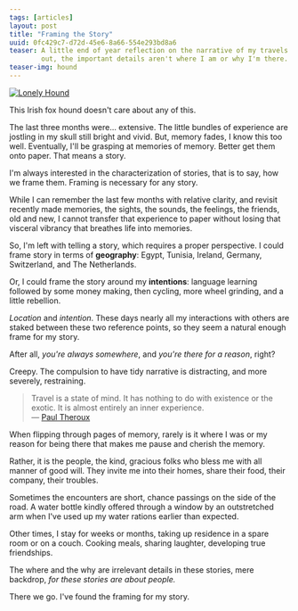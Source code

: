 ```yaml
---
tags: [articles]
layout: post
title: "Framing the Story"
uuid: 0fc429c7-d72d-45e6-8a66-554e293bd8a6
teaser: A little end of year reflection on the narrative of my travels. As it turns
        out, the important details aren't where I am or why I'm there.
teaser-img: hound
---
```


<div class="caption">
<a href="http://photos.elusivetruth.net/Ireland/An-Irish-November-2012/27318104_Fm8bTt#!i=2296132769&k=LMZKh3D&lb=1&s=A" title="Lonely Hound"><img src="http://photos.elusivetruth.net/Ireland/An-Irish-November-2012/i-LMZKh3D/0/L/IMG_20121110_153511_v1-L.jpg" title="Lonely Hound" alt="Lonely Hound"></a>
<p>This Irish fox hound doesn't care about any of this.</p>
</div>


The last three months were... extensive. The little bundles of experience are
jostling in my skull still bright and vivid. But, memory fades, I know this too
well. Eventually, I'll be grasping at memories of memory. Better get them onto
paper. That means a story.

I'm always interested in the characterization of stories, that is to say, how we
frame them. Framing is necessary for any story.

While I can remember the last few months with relative clarity, and revisit
recently made memories, the sights, the sounds, the feelings, the friends, old
and new, I cannot transfer that experience to paper without losing that
visceral vibrancy that breathes life into memories.

So, I'm left with telling a story, which requires a proper perspective.
I could frame story in terms of **geography**: Egypt, Tunisia, Ireland,
Germany, Switzerland, and The Netherlands.

Or, I could frame the story around my **intentions**: language learning followed by
some money making, then cycling, more wheel grinding, and a little rebellion.

*Location* and *intention*.  These days nearly all my interactions with others
are staked between these two reference points, so they seem a natural enough frame for
my story.

After all, *you're always somewhere*, and *you're there for a reason*,
right?

Creepy. The compulsion to have tidy narrative is distracting, and
more severely, restraining.

<blockquote>Travel is a state of mind. It has nothing to do with existence or the exotic. It is almost entirely an inner experience.<br />&mdash; <a href="http://binaryelysium.com/prose/theroux/brief.html#2">Paul Theroux</a></blockquote>

When flipping through pages of memory, rarely is it where I was or my reason
for being there that makes me pause and cherish the memory.

Rather, it is the people, the kind, gracious folks who bless me with all manner
of good will. They invite me into their homes, share their food,
their company, their troubles.

Sometimes the encounters are short, chance passings on the side of the road.
A water bottle kindly offered through a window by an outstretched
arm when I've used up my water rations earlier than expected.

Other times, I stay for weeks or months, taking up residence in a spare room or on
a couch. Cooking meals, sharing laughter, developing true friendships.

The where and the why are irrelevant details in these stories, mere
backdrop, *for these stories are about people.*

There we go. I've found the framing for my story.
